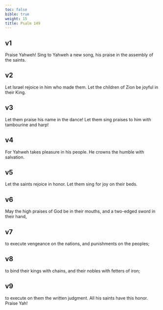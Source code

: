 ```yaml
---
toc: false
bible: true
weight: 15
title: Psalm 149
---
```




## v1 
Praise Yahweh! Sing to Yahweh a new song, his praise in the assembly of the saints. 

## v2 
Let Israel rejoice in him who made them. Let the children of Zion be joyful in their King. 

## v3 
Let them praise his name in the dance! Let them sing praises to him with tambourine and harp! 

## v4 
For Yahweh takes pleasure in his people. He crowns the humble with salvation. 

## v5 
Let the saints rejoice in honor. Let them sing for joy on their beds. 

## v6 
May the high praises of God be in their mouths, and a two-edged sword in their hand, 

## v7 
to execute vengeance on the nations, and punishments on the peoples; 

## v8 
to bind their kings with chains, and their nobles with fetters of iron; 

## v9 
to execute on them the written judgment. All his saints have this honor. Praise Yah!
